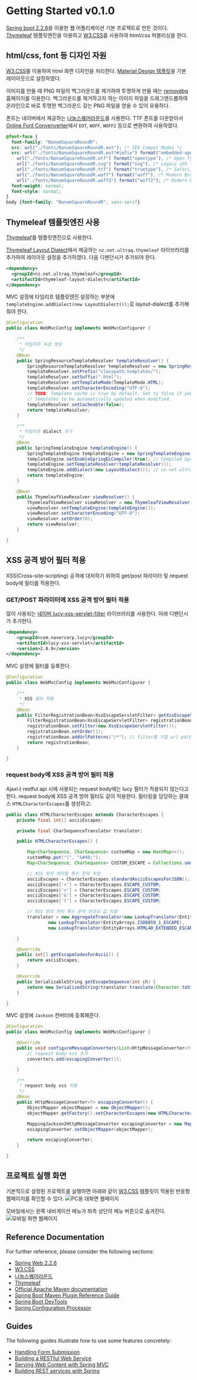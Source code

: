 # Getting Started v0.1.0
[Spring boot 2.2.6][springboot]을 이용한 웹 어플리케이션 기본 프로젝트로 만든 것이다.
[Thymeleaf][thymeleaf] 템플릿엔진을 이용하고 [W3.CSS][w3css]를 사용하여 html/css 퍼블리싱을 한다.

## html/css, font 등 디자인 자원
[W3.CSS][w3css]를 이용하여 html 화면 디자인을 처리한다.
[Material Design 템플릿](https://www.w3schools.com/w3css/tryw3css_examples_material.htm)을 기본 레이아웃으로 설정하였다.

이미지를 만들 때 PNG 파일의 백그라운드를 제거하여 투명하게 만들 때는 [removebg](https://www.remove.bg/) 홈페이지를 이용한다.
백그라운드를 제거하고자 하는 이미지 파일을 드래그앤드롭하여 온라인으로 바로 투명한 백그라운드 갖는 PNG 파일을 얻을 수 있어 유용하다.

폰트는 네이버에서 제공하는 [나눔스퀘어라운드][naverfont]를 사용한다.
TTF 폰트를 다운받아서 [Online Font Convenverter][fontconverter]에서 `EOT`, `WOFF`, `WOFF2` 등으로 변환하여 사용하였다.
```css
@font-face {
  font-family: "NanumSquareRoundR";
  src: url("./fonts/NanumSquareRoundR.eot"); /* IE9 Compat Modes */
  src: url("./fonts/NanumSquareRoundR.eot?#iefix") format("embedded-opentype"), /* IE6-IE8 */
    url("./fonts/NanumSquareRoundR.otf") format("opentype"), /* Open Type Font */
    url("./fonts/NanumSquareRoundR.svg") format("svg"), /* Legacy iOS */
    url("./fonts/NanumSquareRoundR.ttf") format("truetype"), /* Safari, Android, iOS */
    url("./fonts/NanumSquareRoundR.woff") format("woff"), /* Modern Browsers */
    url("./fonts/NanumSquareRoundR.woff2") format("woff2"); /* Modern Browsers */
  font-weight: normal;
  font-style: normal;
}
body {font-family: "NanumSquareRoundR", sans-serif}
```

## Thymeleaf 템플릿엔진 사용
[Thymeleaf][thymeleaf]를 템플릿엔진으로 사용한다.

[Thymeleaf Layout Dialect][thymeleaflayoutdialect]에서 제공하는 `nz.net.ultraq.thymeleaf` 라이브러리를 추가하여 레이아웃 설정을 추가하였다.
다음 디펜던시가 추가되야 한다.
```xml
<dependency>
  <groupId>nz.net.ultraq.thymeleaf</groupId>
  <artifactId>thymeleaf-layout-dialect</artifactId>
</dependency>
```

MVC 설정에 타임리프 템플릿엔진 설정하는 부분에 `templateEngine.addDialect(new LayoutDialect());`로 layout-dialect를 추가해줘야 한다.
```java
@Configuration
public class WebMvcConfig implements WebMvcConfigurer {

	/**
	 * 타임리프 속성 생성
	 */
	@Bean
	public SpringResourceTemplateResolver templateResolver() {
		SpringResourceTemplateResolver templateResolver = new SpringResourceTemplateResolver();
		templateResolver.setPrefix("classpath:templates/");
		templateResolver.setSuffix(".html");
		templateResolver.setTemplateMode(TemplateMode.HTML);
		templateResolver.setCharacterEncoding("UTF-8");
		// TODO: Template cache is true by default. Set to false if you want
		// templates to be automatically updated when modified.
		templateResolver.setCacheable(false);
		return templateResolver;
	}

	/**
	 * 타임리프 dialect 추가
	 */
	@Bean
	public SpringTemplateEngine templateEngine() {
		SpringTemplateEngine templateEngine = new SpringTemplateEngine();
		templateEngine.setEnableSpringELCompiler(true); // Compiled SpringEL should speed up executions
		templateEngine.setTemplateResolver(templateResolver());
		templateEngine.addDialect(new LayoutDialect()); // nz.net.ultraq.thymeleaf 레이아웃 관리 추가
		return templateEngine;
	}

	@Bean
	public ThymeleafViewResolver viewResolver() {
		ThymeleafViewResolver viewResolver = new ThymeleafViewResolver();
		viewResolver.setTemplateEngine(templateEngine());
		viewResolver.setCharacterEncoding("UTF-8");
		viewResolver.setOrder(0);
		return viewResolver;
	}

}
```

## XSS 공격 방어 필터 적용
XSS(Cross-site-scripting) 공격에 대처하기 위하여 get/post 파라미터 및 request body에 필터를 적용한다.

### GET/POST 파라미터에 XSS 공격 방어 필터 적용
많이 사용되는 [네이버 lucy-xss-servlet-filter][lucyxssservletfilter] 라이브러리를 사용한다.
아래 디펜던시가 추가한다.
```xml
<dependency>
	<groupId>com.navercorp.lucy</groupId>
	<artifactId>lucy-xss-servlet</artifactId>
	<version>2.0.0</version>
</dependency>
```

MVC 설정에 필터를 등록한다.
```java
@Configuration
public class WebMvcConfig implements WebMvcConfigurer {

	/**
	 * XSS 필터 적용
	 */
	@Bean
	public FilterRegistrationBean<XssEscapeServletFilter> getXssEscapeServletFilterRegistrationBean() {
		FilterRegistrationBean<XssEscapeServletFilter> registrationBean = new FilterRegistrationBean<XssEscapeServletFilter>();
		registrationBean.setFilter(new XssEscapeServletFilter());
		registrationBean.setOrder(1);
		registrationBean.addUrlPatterns("/*"); // filter를 거칠 url patterns
		return registrationBean;
	}

}
```

### request body에 XSS 공격 방어 필터 적용
Ajax나 restful api 시에 사용되는 request body에는 lucy 필터가 적용되지 않는다고 한다.
request body에 XSS 공격 방어 필터도 같이 적용한다.
필터링을 담당하는 클래스 `HTMLCharacterEscapes`를 생성하고: 
```java
public class HTMLCharacterEscapes extends CharacterEscapes {
	private final int[] asciiEscapes;

	private final CharSequenceTranslator translator;

	public HTMLCharacterEscapes() {

		Map<CharSequence, CharSequence> customMap = new HashMap<>();
		customMap.put("(", "&#40;");
		Map<CharSequence, CharSequence> CUSTOM_ESCAPE = Collections.unmodifiableMap(customMap);

		// XSS 방지 처리할 특수 문자 지정
		asciiEscapes = CharacterEscapes.standardAsciiEscapesForJSON();
		asciiEscapes['<'] = CharacterEscapes.ESCAPE_CUSTOM;
		asciiEscapes['>'] = CharacterEscapes.ESCAPE_CUSTOM;
		asciiEscapes['&'] = CharacterEscapes.ESCAPE_CUSTOM;
		asciiEscapes['('] = CharacterEscapes.ESCAPE_CUSTOM;

		// XSS 방지 처리 특수 문자 인코딩 값 지정
		translator = new AggregateTranslator(new LookupTranslator(EntityArrays.BASIC_ESCAPE), // <, >, &, " 는 여기에 포함됨
				new LookupTranslator(EntityArrays.ISO8859_1_ESCAPE),
				new LookupTranslator(EntityArrays.HTML40_EXTENDED_ESCAPE), new LookupTranslator(CUSTOM_ESCAPE));

	}

	@Override
	public int[] getEscapeCodesForAscii() {
		return asciiEscapes;
	}

	@Override
	public SerializableString getEscapeSequence(int ch) {
		return new SerializedString(translator.translate(Character.toString((char) ch)));
	}

}
```

MVC 설정에 `Jackson` 컨버터에 등록해준다.
```java
@Configuration
public class WebMvcConfig implements WebMvcConfigurer {

	@Override
	public void configureMessageConverters(List<HttpMessageConverter<?>> converters) {
		// request body xss 추가
		converters.add(escapingConverter());

	}

	/**
	 * request body xss 적용
	 */
	@Bean
	public HttpMessageConverter<?> escapingConverter() {
		ObjectMapper objectMapper = new ObjectMapper();
		objectMapper.getFactory().setCharacterEscapes(new HTMLCharacterEscapes());

		MappingJackson2HttpMessageConverter escapingConverter = new MappingJackson2HttpMessageConverter();
		escapingConverter.setObjectMapper(objectMapper);

		return escapingConverter;
	}

}
```

## 프로젝트 실행 화면
기본적으로 설정된 프로젝트를 실행하면 아래와 같이 [W3.CSS][w3css] 템플릿이 적용된 반응형 웹페이지를 확인할 수 있다.
![PC용 대화면 웹페이지](https://github.com/appaga/springmvc/blob/master/appagapm/docs/v0.1.0home.png?raw=true "PC용 큰화면")

모바일에서는 왼쪽 네비게이션 메뉴가 좌측 상단의 메뉴 버튼으로 숨겨진다.
![모바일 화면 웹페이지](https://github.com/appaga/springmvc/blob/master/appagapm/docs/v0.1.0mobile.png?raw=true "모바일 화면")

## Reference Documentation
For further reference, please consider the following sections:

* [Spring Web 2.2.6][springboot]
* [W3.CSS][w3css]
* [나눔스퀘어라운드][naverfont]
* [Thymeleaf][thymeleaf]
* [Official Apache Maven documentation](https://maven.apache.org/guides/index.html)
* [Spring Boot Maven Plugin Reference Guide](https://docs.spring.io/spring-boot/docs/2.2.6.RELEASE/maven-plugin/)
* [Spring Boot DevTools](https://docs.spring.io/spring-boot/docs/2.2.6.RELEASE/reference/htmlsingle/#using-boot-devtools)
* [Spring Configuration Processor](https://docs.spring.io/spring-boot/docs/2.2.6.RELEASE/reference/htmlsingle/#configuration-metadata-annotation-processor)

## Guides
The following guides illustrate how to use some features concretely:

* [Handling Form Submission](https://spring.io/guides/gs/handling-form-submission/)
* [Building a RESTful Web Service](https://spring.io/guides/gs/rest-service/)
* [Serving Web Content with Spring MVC](https://spring.io/guides/gs/serving-web-content/)
* [Building REST services with Spring](https://spring.io/guides/tutorials/bookmarks/)

[springboot]: https://docs.spring.io/spring-boot/docs/2.2.6.RELEASE/reference/htmlsingle/#boot-features-developing-web-applications "Spring Web 2.2.6"
[thymeleaf]: https://docs.spring.io/spring-boot/docs/2.2.6.RELEASE/reference/htmlsingle/#boot-features-spring-mvc-template-engines "Thymeleaf"
[thymeleaflayoutdialect]: https://github.com/ultraq/thymeleaf-layout-dialect "Thymeleaf Layout Dialect"
[w3css]: https://www.w3schools.com/w3css/default.asp "W3.CSS"
[naverfont]: https://hangeul.naver.com/2017/nanum "네이버 한글한글아름답게"
[fontconverter]: https://www.font-converter.net "Online Font Converter / Web Font Generator"
[lucyxssservletfilter]: https://github.com/naver/lucy-xss-servlet-filter "lucy-xss-servlet-filter"